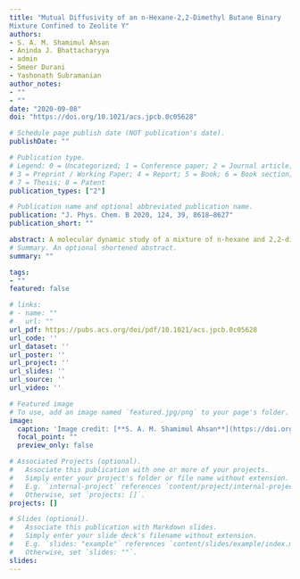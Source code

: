```yaml
---
title: "Mutual Diffusivity of an n‑Hexane-2,2-Dimethyl Butane Binary
Mixture Confined to Zeolite Y"
authors:
- S. A. M. Shamimul Ahsan
- Aninda J. Bhattacharyya
- admin
- Smeer Durani
- Yashonath Subramanian
author_notes:
- ""
- ""
date: "2020-09-08"
doi: "https://doi.org/10.1021/acs.jpcb.0c05628"

# Schedule page publish date (NOT publication's date).
publishDate: ""

# Publication type.
# Legend: 0 = Uncategorized; 1 = Conference paper; 2 = Journal article;
# 3 = Preprint / Working Paper; 4 = Report; 5 = Book; 6 = Book section;
# 7 = Thesis; 8 = Patent
publication_types: ["2"]

# Publication name and optional abbreviated publication name.
publication: "J. Phys. Chem. B 2020, 124, 39, 8618–8627"
publication_short: ""

abstract: A molecular dynamic study of a mixture of n-hexane and 2,2-dimethyl butane (22DMB) confined to zeolite NaY has been carried out to understand the distinct diffusivity and mutual diffusivity. Results have been compared with the bulk mixture. For each of these mixtures, eight different runs were employed to compute distinct and mutual diffusivity. From the velocity auto- and cross-correlation functions between n-hexane and n-hexane, n-hexane and 22DMB, 22DMB and 22DMB, the self- and distinct diffusivity of the mixture has been computed. The thermodynamic factor and mutual diffusivity have been calculated. The ratio of D11 to Ds is seen to be 1.11 and 0.75 for the confined mixture, while they are 1.21 and 0.79 for the bulk mixture at 200 and 300 K, respectively.
# Summary. An optional shortened abstract.
summary: ""

tags:
- ""
featured: false

# links:
# - name: ""
#   url: ""
url_pdf: https://pubs.acs.org/doi/pdf/10.1021/acs.jpcb.0c05628
url_code: ''
url_dataset: ''
url_poster: ''
url_project: ''
url_slides: ''
url_source: ''
url_video: ''

# Featured image
# To use, add an image named `featured.jpg/png` to your page's folder. 
image:
  caption: 'Image credit: [**S. A. M. Shamimul Ahsan**](https://doi.org/10.1021/acs.jpcb.0c05628)'
  focal_point: ""
  preview_only: false

# Associated Projects (optional).
#   Associate this publication with one or more of your projects.
#   Simply enter your project's folder or file name without extension.
#   E.g. `internal-project` references `content/project/internal-project/index.md`.
#   Otherwise, set `projects: []`.
projects: []

# Slides (optional).
#   Associate this publication with Markdown slides.
#   Simply enter your slide deck's filename without extension.
#   E.g. `slides: "example"` references `content/slides/example/index.md`.
#   Otherwise, set `slides: ""`.
slides:
---
```

